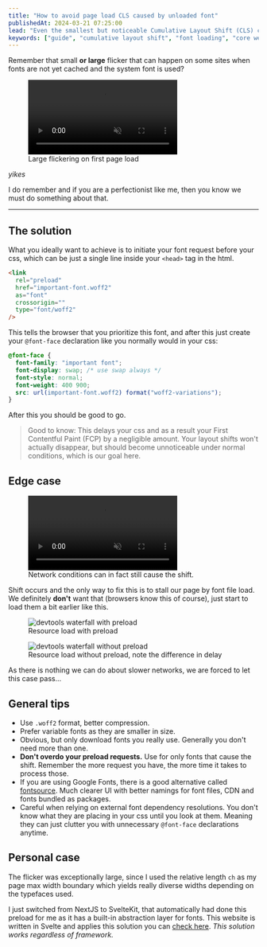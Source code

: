 ```yaml
---
title: "How to avoid page load CLS caused by unloaded font"
publishedAt: 2024-03-21 07:25:00
lead: "Even the smallest but noticeable Cumulative Layout Shift (CLS) can distract the user and cause bad experience. For that I have prepared a solution."
keywords: ["guide", "cumulative layout shift", "font loading", "core web vital"]
---
```


Remember that small **or large** flicker that can happen on some sites when fonts are not yet cached and the system font is used?

<figure>
  <video src="/videos/cls-without-preload-no-throttle.mp4" autoplay loop muted playsinline controls></video>
  <figcaption>
    Large flickering on first page load
  </figcaption>
</figure>

_yikes_

I do remember and if you are a perfectionist like me, then you know we must do something about that.

---

## The solution

What you ideally want to achieve is to initiate your font request before your css, which can be just a single line inside your `<head>` tag in the html.

```html
<link
  rel="preload"
  href="important-font.woff2"
  as="font"
  crossorigin=""
  type="font/woff2"
/>
```

This tells the browser that you prioritize this font, and after this just create your `@font-face` declaration like you normally would in your css:

```css
@font-face {
  font-family: "important font";
  font-display: swap; /* use swap always */
  font-style: normal;
  font-weight: 400 900;
  src: url(important-font.woff2) format("woff2-variations");
}
```

After this you should be good to go.

> Good to know: This delays your css and as a result your First Contentful Paint (FCP) by a negligible amount. Your layout shifts won't actually disappear, but should become unnoticeable under normal conditions, which is our goal here.

## Edge case

<figure>
  <video src="/videos/cls-with-preload-throttled.mp4" muted playsinline controls></video>
<figcaption>
Network conditions can in fact still cause the shift.
</figcaption>
</figure>

Shift occurs and the only way to fix this is to stall our page by font file load. We definitely **don't** want that (browsers know this of course), just start to load them a bit earlier like this.

<figure>
  <img src="/images/cls-waterfall-with-preload.png" alt="devtools waterfall with preload"/>
<figcaption>
Resource load with preload
</figcaption>
</figure>

<figure>
  <img src="/images/cls-waterfall-without-preload.png" alt="devtools waterfall without preload"/>
<figcaption>
Resource load without preload, note the difference in delay
</figcaption>
</figure>

As there is nothing we can do about slower networks, we are forced to let this case pass...

## General tips

- Use `.woff2` format, better compression.
- Prefer variable fonts as they are smaller in size.
- Obvious, but only download fonts you really use. Generally you don't need more than one.
- **Don't overdo your preload requests.** Use for only fonts that cause the shift. Remember the more request you have, the more time it takes to process those.
- If you are using Google Fonts, there is a good alternative called [fontsource](https://fontsource.org). Much clearer UI with better namings for font files, CDN and fonts bundled as packages.
- Careful when relying on external font dependency resolutions. You don't know what they are placing in your css until you look at them. Meaning they can just clutter you with unnecessary `@font-face` declarations anytime.

## Personal case

The flicker was exceptionally large, since I used the relative length `ch` as my page max width boundary which yields really diverse widths depending on the typefaces used.

I just switched from NextJS to SvelteKit, that automatically had done this preload for me as it has a built-in abstraction layer for fonts. This website is written in Svelte and applies this solution you can [check here](https://github.com/dominik-stumpf/portfolio). _This solution works regardless of framework._
